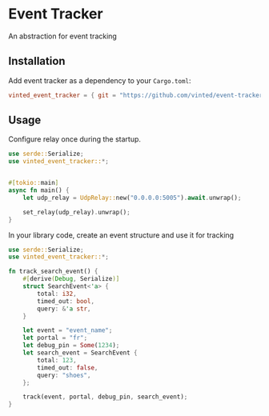 # Event Tracker

An abstraction for event tracking

## Installation

Add event tracker as a dependency to your `Cargo.toml`:

```toml
vinted_event_tracker = { git = "https://github.com/vinted/event-tracker-rs" }
```

## Usage

Configure relay once during the startup.

```rust
use serde::Serialize;
use vinted_event_tracker::*;


#[tokio::main]
async fn main() {
    let udp_relay = UdpRelay::new("0.0.0.0:5005").await.unwrap();

    set_relay(udp_relay).unwrap();
}
```

In your library code, create an event structure and use it for tracking

```rust
use serde::Serialize;
use vinted_event_tracker::*;

fn track_search_event() {
    #[derive(Debug, Serialize)]
    struct SearchEvent<'a> {
        total: i32,
        timed_out: bool,
        query: &'a str,
    }

    let event = "event_name";
    let portal = "fr";
    let debug_pin = Some(1234);
    let search_event = SearchEvent {
        total: 123,
        timed_out: false,
        query: "shoes",
    };

    track(event, portal, debug_pin, search_event);
}
```
